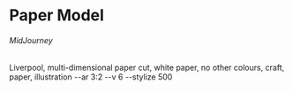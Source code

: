 # Paper Model

###### MidJourney

Liverpool, multi-dimensional paper cut, white paper, no other colours, craft, paper, illustration --ar 3:2 --v 6 --stylize 500

<!-- https://cdn.midjourney.com/73410a9d-4a44-4b5d-8c30-f050b7396f0e/0_0.png -->
